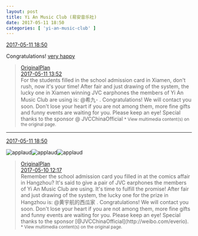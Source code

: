 ```yaml
---
layout: post
title: Yi An Music Club (易安音乐社)
date: 2017-05-11 18:50
categories: [ 'yi-an-music-club' ]
---
```


<div class="weibo-info">
  <a href="http://weibo.com/6094546964/F2DGP1f4O">2017-05-11 18:50</a>
</div>

Congratulations! [very happy](http://img.t.sinajs.cn/t4/appstyle/expression/ext/normal/58/mb_org.gif)

<!-- more -->

> <div class="weibo-post-name">
>   <a href="http://weibo.com/satosan">OriginalPlan</a>
> </div>
> <div class="weibo-info">
>   <a href="http://weibo.com/5626539553/F2BJF0Gbu">2017-05-11 13:52</a>
> </div>
> For the students filled in the school admission card in Xiamen, don't rush, now it's your time! After fair and just drawing of the system, the lucky one in Xiamen winning JVC earphones the members of Yi An Music Club are using is: @希九- . Congratulations! We will contact you soon. Don't lose your heart if you are not among them, more fine gifts and funny events are waiting for you. Please keep an eye! Special thanks to the sponsor @ JVCChinaOfficial  
> <small>* View multimedia content(s) on the original page.</small>

---

<div class="weibo-info">
  <a href="http://weibo.com/6094546964/F2DGH0yID">2017-05-11 18:50</a>
</div>

![applaud](http://img.t.sinajs.cn/t4/appstyle/expression/ext/normal/36/gza_org.gif)![applaud](http://img.t.sinajs.cn/t4/appstyle/expression/ext/normal/36/gza_org.gif)![applaud](http://img.t.sinajs.cn/t4/appstyle/expression/ext/normal/36/gza_org.gif)

> <div class="weibo-post-name">
>   <a href="http://weibo.com/satosan">OriginalPlan</a>
> </div>
> <div class="weibo-info">
>   <a href="http://weibo.com/5626539553/F2rGWAIZS">2017-05-10 12:17</a>
> </div>
> Remember the school admission card you filled in at the comics affair in Hangzhou? It's said to give a pair of JVC earphones the members of Yi An Music Club are using. It's time to fulfill the promise! After fair and just drawing of the system, the lucky one for the prize in Hangzhou is: @黄宇航的西瓜家 . Congratulations! We will contact you soon. Don't lose your heart if you are not among them, more fine gifts and funny events are waiting for you. Please keep an eye! Special thanks to the sponsor [@JVCChinaOfficial](http://weibo.com/everio).  
> <small>* View multimedia content(s) on the original page.</small>
